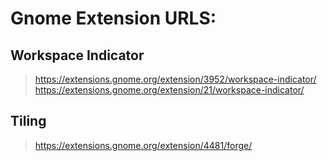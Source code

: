 # Gnome Extension URLS:

## Workspace Indicator
> https://extensions.gnome.org/extension/3952/workspace-indicator/
> https://extensions.gnome.org/extension/21/workspace-indicator/


## Tiling
> https://extensions.gnome.org/extension/4481/forge/


